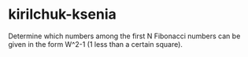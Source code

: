 # kirilchuk-ksenia
Determine which numbers among the first N Fibonacci numbers can be given in the form W^2-1 (1 less than a certain square).
